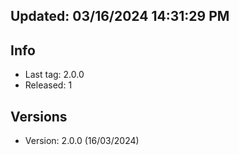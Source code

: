 ## Updated: 03/16/2024 14:31:29 PM

## Info

- Last tag: 2.0.0
- Released: 1

## Versions
- Version: 2.0.0 (16/03/2024)
